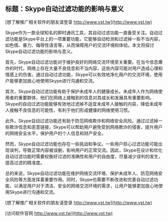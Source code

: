 ## **标题：Skype自动过滤功能的影响与意义**

[想了解推广相关软件的朋友请登录 http://www.vst.tw](http://www.vst.tw)

Skype作为一款全球知名的即时通讯工具，其自动过滤功能一直备受关注。自动过滤功能是Skype平台上的一项重要功能，它能够自动检测和过滤掉一些不当内容，如色情、暴力、侮辱性语言等，从而保障用户的交流环境和体验。本文将探讨Skype自动过滤功能的影响与意义。

首先，Skype自动过滤功能对于维护良好的网络交流环境至关重要。在当今信息爆炸的时代，网络上存在大量不良信息和不当内容，这些内容可能对用户造成心理和情感上的伤害。通过自动过滤功能，Skype可以有效地净化用户的交流环境，使用户能够更加放心地使用Skype进行沟通和交流。

其次，Skype自动过滤功能有助于保护未成年人的健康成长。未成年人作为网络使用者的重要群体，他们在网络上接触到的信息对其成长和发展具有重要影响。Skype的自动过滤功能能够有效地过滤掉不适宜未成年人接触的内容，降低未成年人接触不良信息的可能性，有利于他们形成健康的网络使用习惯。

此外，Skype自动过滤功能还有助于防范网络欺诈和网络安全风险。通过过滤掉一些欺诈信息和恶意链接，Skype可以帮助用户避免受到网络欺诈的侵害，提升用户的网络安全水平，保护用户的个人信息和财产安全。

然而，Skype自动过滤功能也存在一些挑战和争议。一些用户担心过滤功能可能出现误判，导致正常内容被误删，影响用户的正常交流。因此，Skype在设计和优化自动过滤功能时需要权衡好过滤的准确性和用户的自由度，尽量减少误判的发生，提高过滤的精准度。

总的来说，Skype自动过滤功能在维护网络交流环境、保护未成年人、防范网络安全风险等方面发挥着重要作用。同时，Skype也需要不断改进和完善自动过滤功能，以满足用户对于清洁、安全的网络交流环境的需求，让用户能够更加放心地使用Skype进行沟通和交流。

[想了解推广相关软件的朋友请登录 http://www.vst.tw](http://www.vst.tw)


[访问软件官网 http://www.vst.tw](http://www.vst.tw)
